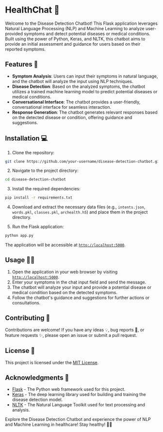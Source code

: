 # HealthChat 🤖

Welcome to the Disease Detection Chatbot! This Flask application leverages Natural Language Processing (NLP) and Machine Learning to analyze user-provided symptoms and detect potential diseases or medical conditions. Built using the power of Python, Keras, and NLTK, this chatbot aims to provide an initial assessment and guidance for users based on their reported symptoms.

## Features 🚀

- **Symptom Analysis**: Users can input their symptoms in natural language, and the chatbot will analyze the input using NLP techniques.
- **Disease Detection**: Based on the analyzed symptoms, the chatbot utilizes a trained machine learning model to predict potential diseases or medical conditions.
- **Conversational Interface**: The chatbot provides a user-friendly, conversational interface for seamless interaction.
- **Response Generation**: The chatbot generates relevant responses based on the detected disease or condition, offering guidance and suggestions.

## Installation 💻

1. Clone the repository:

```bash
git clone https://github.com/your-username/disease-detection-chatbot.git
```

2. Navigate to the project directory:

```bash
cd disease-detection-chatbot
```

3. Install the required dependencies:

```bash
pip install -r requirements.txt
```

4. Download and extract the necessary data files (e.g., `intents.json`, `words.pkl`, `classes.pkl`, `archealth.h5`) and place them in the project directory.

5. Run the Flask application:

```bash
python app.py
```

The application will be accessible at [`http://localhost:5000`](http://localhost:5000).

## Usage 🧑‍💻

1. Open the application in your web browser by visiting [`http://localhost:5000`](http://localhost:5000).
2. Enter your symptoms in the chat input field and send the message.
3. The chatbot will analyze your input and provide a potential disease or medical condition based on the detected symptoms.
4. Follow the chatbot's guidance and suggestions for further actions or consultations.

## Contributing 🤝

Contributions are welcome! If you have any ideas 💡, bug reports 🐛, or feature requests ✨, please open an issue or submit a pull request.

## License 📜

This project is licensed under the [MIT License](LICENSE).

## Acknowledgments 🙏

- [Flask](https://flask.palletsprojects.com/) - The Python web framework used for this project.
- [Keras](https://keras.io/) - The deep learning library used for building and training the disease detection model.
- [NLTK](https://www.nltk.org/) - The Natural Language Toolkit used for text processing and analysis.

Explore the Disease Detection Chatbot and experience the power of NLP and Machine Learning in healthcare! Stay healthy! 💪🏥